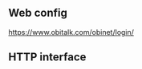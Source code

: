 ## Web config
https://www.obitalk.com/obinet/login/

## HTTP interface

<!--stackedit_data:
eyJoaXN0b3J5IjpbLTQ5MzkyNjk2OV19
-->